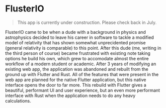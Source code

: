 # FlusterIO

> This app is currently under construction. Please check back in July.

FlusterIO came to be when a dude with a background in physics and astrophysics decided to leave his career in software to tackle a modified model of relativity that has shown somewhat unprecidented promise (general relativity is comparable) to this point. After this dude (me, writing in the third person of course) became frustrated with existing note taking options he build his own, which grew to accomodate almost the entire workflow of a modern student or academic. After 3 years of modifying an existing web app, the application was abandoned and rebuilt from the ground up with Flutter and Rust. All of the features that were present in the web app are planned for the native Flutter application, but this native interface opens the door to far more. This rebuild with Flutter gives a beautiful, performant UI and user experience, but an even more performant interface with Rust when the application needs to do any heavy calculations.
